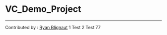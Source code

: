 # VC_Demo_Project
---
Contributed by : [Ryan Blignaut](https://github.com/St10092012) 1
Test 2
Test 77